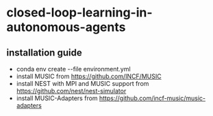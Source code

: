 # closed-loop-learning-in-autonomous-agents


## installation guide
- conda env create --file environment.yml
- install MUSIC from https://github.com/INCF/MUSIC
- install NEST with MPI and MUSIC support from https://github.com/nest/nest-simulator
- install MUSIC-Adapters from https://github.com/incf-music/music-adapters
